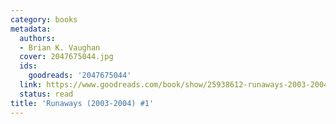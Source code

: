 ```yaml
---
category: books
metadata:
  authors:
  - Brian K. Vaughan
  cover: 2047675044.jpg
  ids:
    goodreads: '2047675044'
  link: https://www.goodreads.com/book/show/25938612-runaways-2003-2004-1
  status: read
title: 'Runaways (2003-2004) #1'
---
```

